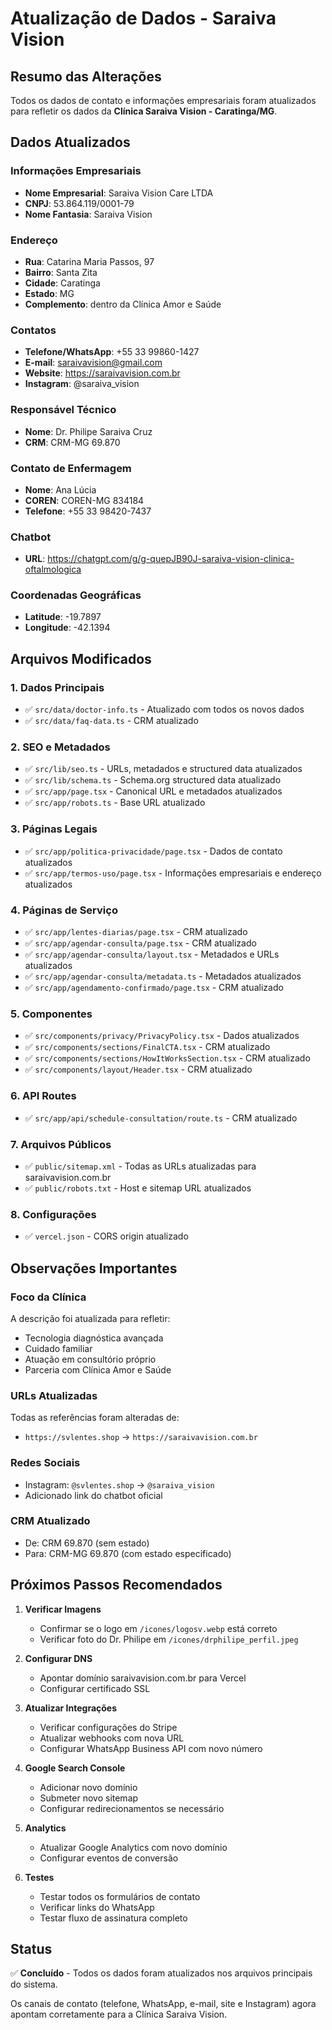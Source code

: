 # Atualização de Dados - Saraiva Vision

## Resumo das Alterações

Todos os dados de contato e informações empresariais foram atualizados para refletir os dados da **Clínica Saraiva Vision - Caratinga/MG**.

## Dados Atualizados

### Informações Empresariais
- **Nome Empresarial**: Saraiva Vision Care LTDA
- **CNPJ**: 53.864.119/0001-79
- **Nome Fantasia**: Saraiva Vision

### Endereço
- **Rua**: Catarina Maria Passos, 97
- **Bairro**: Santa Zita
- **Cidade**: Caratinga
- **Estado**: MG
- **Complemento**: dentro da Clínica Amor e Saúde

### Contatos
- **Telefone/WhatsApp**: +55 33 99860-1427
- **E-mail**: saraivavision@gmail.com
- **Website**: https://saraivavision.com.br
- **Instagram**: @saraiva_vision

### Responsável Técnico
- **Nome**: Dr. Philipe Saraiva Cruz
- **CRM**: CRM-MG 69.870

### Contato de Enfermagem
- **Nome**: Ana Lúcia
- **COREN**: COREN-MG 834184
- **Telefone**: +55 33 98420-7437

### Chatbot
- **URL**: https://chatgpt.com/g/g-quepJB90J-saraiva-vision-clinica-oftalmologica

### Coordenadas Geográficas
- **Latitude**: -19.7897
- **Longitude**: -42.1394

## Arquivos Modificados

### 1. Dados Principais
- ✅ `src/data/doctor-info.ts` - Atualizado com todos os novos dados
- ✅ `src/data/faq-data.ts` - CRM atualizado

### 2. SEO e Metadados
- ✅ `src/lib/seo.ts` - URLs, metadados e structured data atualizados
- ✅ `src/lib/schema.ts` - Schema.org structured data atualizado
- ✅ `src/app/page.tsx` - Canonical URL e metadados atualizados
- ✅ `src/app/robots.ts` - Base URL atualizado

### 3. Páginas Legais
- ✅ `src/app/politica-privacidade/page.tsx` - Dados de contato atualizados
- ✅ `src/app/termos-uso/page.tsx` - Informações empresariais e endereço atualizados

### 4. Páginas de Serviço
- ✅ `src/app/lentes-diarias/page.tsx` - CRM atualizado
- ✅ `src/app/agendar-consulta/page.tsx` - CRM atualizado
- ✅ `src/app/agendar-consulta/layout.tsx` - Metadados e URLs atualizados
- ✅ `src/app/agendar-consulta/metadata.ts` - Metadados atualizados
- ✅ `src/app/agendamento-confirmado/page.tsx` - CRM atualizado

### 5. Componentes
- ✅ `src/components/privacy/PrivacyPolicy.tsx` - Dados atualizados
- ✅ `src/components/sections/FinalCTA.tsx` - CRM atualizado
- ✅ `src/components/sections/HowItWorksSection.tsx` - CRM atualizado
- ✅ `src/components/layout/Header.tsx` - CRM atualizado

### 6. API Routes
- ✅ `src/app/api/schedule-consultation/route.ts` - CRM atualizado

### 7. Arquivos Públicos
- ✅ `public/sitemap.xml` - Todas as URLs atualizadas para saraivavision.com.br
- ✅ `public/robots.txt` - Host e sitemap URL atualizados

### 8. Configurações
- ✅ `vercel.json` - CORS origin atualizado

## Observações Importantes

### Foco da Clínica
A descrição foi atualizada para refletir:
- Tecnologia diagnóstica avançada
- Cuidado familiar
- Atuação em consultório próprio
- Parceria com Clínica Amor e Saúde

### URLs Atualizadas
Todas as referências foram alteradas de:
- `https://svlentes.shop` → `https://saraivavision.com.br`

### Redes Sociais
- Instagram: `@svlentes.shop` → `@saraiva_vision`
- Adicionado link do chatbot oficial

### CRM Atualizado
- De: CRM 69.870 (sem estado)
- Para: CRM-MG 69.870 (com estado especificado)

## Próximos Passos Recomendados

1. **Verificar Imagens**
   - Confirmar se o logo em `/icones/logosv.webp` está correto
   - Verificar foto do Dr. Philipe em `/icones/drphilipe_perfil.jpeg`

2. **Configurar DNS**
   - Apontar domínio saraivavision.com.br para Vercel
   - Configurar certificado SSL

3. **Atualizar Integrações**
   - Verificar configurações do Stripe
   - Atualizar webhooks com nova URL
   - Configurar WhatsApp Business API com novo número

4. **Google Search Console**
   - Adicionar novo domínio
   - Submeter novo sitemap
   - Configurar redirecionamentos se necessário

5. **Analytics**
   - Atualizar Google Analytics com novo domínio
   - Configurar eventos de conversão

6. **Testes**
   - Testar todos os formulários de contato
   - Verificar links do WhatsApp
   - Testar fluxo de assinatura completo

## Status

✅ **Concluído** - Todos os dados foram atualizados nos arquivos principais do sistema.

Os canais de contato (telefone, WhatsApp, e-mail, site e Instagram) agora apontam corretamente para a Clínica Saraiva Vision.
